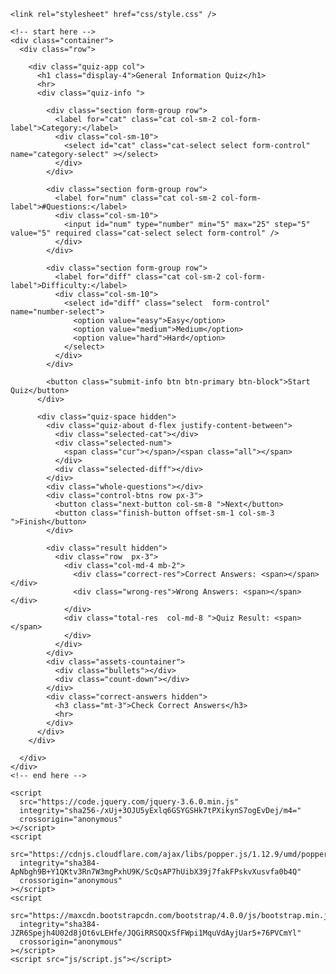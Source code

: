 <!DOCTYPE html>
<html lang="en">
  <head>
    <meta charset="UTF-8" />
    <meta http-equiv="X-UA-Compatible" content="IE=edge" />
    <meta name="viewport" content="width=device-width, initial-scale=1.0" />
    <title>QuizApp</title>
    <link
      rel="stylesheet"
      href="https://maxcdn.bootstrapcdn.com/bootstrap/4.0.0/css/bootstrap.min.css"
      integrity="sha384-Gn5384xqQ1aoWXA+058RXPxPg6fy4IWvTNh0E263XmFcJlSAwiGgFAW/dAiS6JXm"
      crossorigin="anonymous"
    />
    <link rel="stylesheet" href="https://pro.fontawesome.com/releases/v5.10.0/css/all.css" integrity="sha384-AYmEC3Yw5cVb3ZcuHtOA93w35dYTsvhLPVnYs9eStHfGJvOvKxVfELGroGkvsg+p" crossorigin="anonymous"/>

    <link rel="stylesheet" href="css/style.css" />

  </head>
  <body>

    <!-- start here -->
    <div class="container">
      <div class="row">

        <div class="quiz-app col">
          <h1 class="display-4">General Information Quiz</h1>
          <hr>
          <div class="quiz-info ">

            <div class="section form-group row">
              <label for="cat" class="cat col-sm-2 col-form-label">Category:</label>
              <div class="col-sm-10">
                <select id="cat" class="cat-select select form-control" name="category-select" ></select>
              </div>
            </div>

            <div class="section form-group row">
              <label for="num" class="cat col-sm-2 col-form-label">#Questions:</label>
              <div class="col-sm-10">
                <input id="num" type="number" min="5" max="25" step="5" value="5" required class="cat-select select form-control" />
              </div>
            </div>

            <div class="section form-group row">
              <label for="diff" class="cat col-sm-2 col-form-label">Difficulty:</label>
              <div class="col-sm-10">
                <select id="diff" class="select  form-control" name="number-select">
                  <option value="easy">Easy</option>
                  <option value="medium">Medium</option>
                  <option value="hard">Hard</option>
                </select>
              </div>
            </div>

            <button class="submit-info btn btn-primary btn-block">Start Quiz</button>
          </div>

          <div class="quiz-space hidden">
            <div class="quiz-about d-flex justify-content-between">
              <div class="selected-cat"></div>
              <div class="selected-num">
                <span class="cur"></span>/<span class="all"></span>
              </div>
              <div class="selected-diff"></div>
            </div>
            <div class="whole-questions"></div>
            <div class="control-btns row px-3">
              <button class="next-button col-sm-8 ">Next</button>
              <button class="finish-button offset-sm-1 col-sm-3 ">Finish</button>
            </div>

            <div class="result hidden">
              <div class="row  px-3">
                <div class="col-md-4 mb-2">
                  <div class="correct-res">Correct Answers: <span></span></div>
                  <div class="wrong-res">Wrong Answers: <span></span></div>
                </div>
                <div class="total-res  col-md-8 ">Quiz Result: <span></span>
                </div>
              </div>
            </div>
            <div class="assets-countainer">
              <div class="bullets"></div>
              <div class="count-down"></div>
            </div>
            <div class="correct-answers hidden">
              <h3 class="mt-3">Check Correct Answers</h3>
              <hr>
            </div>
          </div>
        </div>

      </div>
    </div>
    <!-- end here -->

    <script
      src="https://code.jquery.com/jquery-3.6.0.min.js"
      integrity="sha256-/xUj+3OJU5yExlq6GSYGSHk7tPXikynS7ogEvDej/m4="
      crossorigin="anonymous"
    ></script>
    <script
      src="https://cdnjs.cloudflare.com/ajax/libs/popper.js/1.12.9/umd/popper.min.js"
      integrity="sha384-ApNbgh9B+Y1QKtv3Rn7W3mgPxhU9K/ScQsAP7hUibX39j7fakFPskvXusvfa0b4Q"
      crossorigin="anonymous"
    ></script>
    <script
      src="https://maxcdn.bootstrapcdn.com/bootstrap/4.0.0/js/bootstrap.min.js"
      integrity="sha384-JZR6Spejh4U02d8jOt6vLEHfe/JQGiRRSQQxSfFWpi1MquVdAyjUar5+76PVCmYl"
      crossorigin="anonymous"
    ></script>
    <script src="js/script.js"></script>

  </body>
</html>
